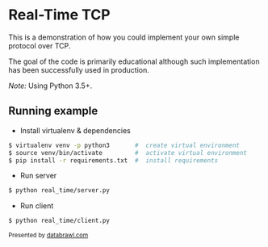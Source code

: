 Real-Time TCP
=============

This is a demonstration of how you could implement your own simple protocol over TCP.

The goal of the code is primarily educational although such implementation has been successfully used in production.

*Note:*
Using Python 3.5+.

Running example
---------------

- Install virtualenv & dependencies
```bash
$ virtualenv venv -p python3       #  create virtual environment
$ source venv/bin/activate         #  activate virtual environment
$ pip install -r requirements.txt  #  install requirements
```

- Run server
```bash
$ python real_time/server.py
```

- Run client
```bash
$ python real_time/client.py
```

<sub>Presented by [databrawl.com](https://databrawl.com)</sub>